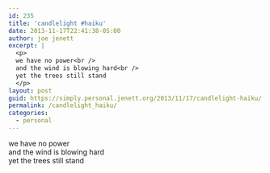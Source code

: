 ```yaml
---
id: 235
title: 'candlelight #haiku'
date: 2013-11-17T22:41:38-05:00
author: joe jenett
excerpt: |
  <p>
  we have no power<br />
  and the wind is blowing hard<br />
  yet the trees still stand
  </p>
layout: post
guid: https://simply.personal.jenett.org/2013/11/17/candlelight-haiku/
permalink: /candlelight_haiku/
categories:
  - personal
---
```

we have no power  
and the wind is blowing hard  
yet the trees still stand